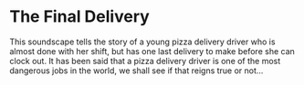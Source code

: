 # The Final Delivery
This soundscape tells the story of a young pizza delivery driver who is almost done with her shift, but has one last delivery to make before she can clock out. It has been said that a pizza delivery driver is one of the most dangerous jobs in the world, we shall see if that reigns true or not...
